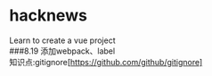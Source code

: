 # hacknews
Learn to create a vue project   
###8.19
添加webpack、label  
知识点:gitignore[https://github.com/github/gitignore]
